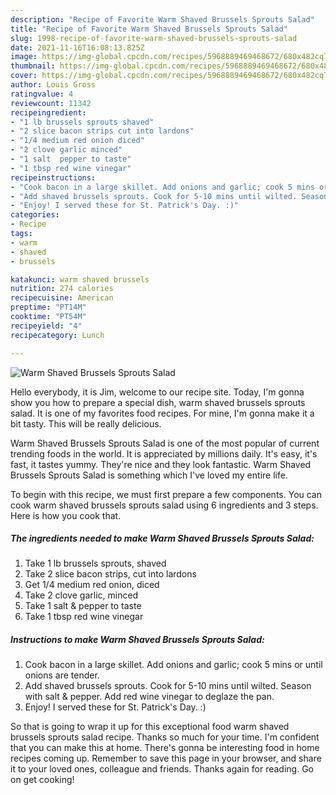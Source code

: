 ```yaml
---
description: "Recipe of Favorite Warm Shaved Brussels Sprouts Salad"
title: "Recipe of Favorite Warm Shaved Brussels Sprouts Salad"
slug: 1998-recipe-of-favorite-warm-shaved-brussels-sprouts-salad
date: 2021-11-16T16:08:13.825Z
image: https://img-global.cpcdn.com/recipes/5968889469468672/680x482cq70/warm-shaved-brussels-sprouts-salad-recipe-main-photo.jpg
thumbnail: https://img-global.cpcdn.com/recipes/5968889469468672/680x482cq70/warm-shaved-brussels-sprouts-salad-recipe-main-photo.jpg
cover: https://img-global.cpcdn.com/recipes/5968889469468672/680x482cq70/warm-shaved-brussels-sprouts-salad-recipe-main-photo.jpg
author: Louis Gross
ratingvalue: 4
reviewcount: 11342
recipeingredient:
- "1 lb brussels sprouts shaved"
- "2 slice bacon strips cut into lardons"
- "1/4 medium red onion diced"
- "2 clove garlic minced"
- "1 salt  pepper to taste"
- "1 tbsp red wine vinegar"
recipeinstructions:
- "Cook bacon in a large skillet. Add onions and garlic; cook 5 mins or until onions are tender."
- "Add shaved brussels sprouts. Cook for 5-10 mins until wilted. Season with salt & pepper. Add red wine vinegar to deglaze the pan."
- "Enjoy! I served these for St. Patrick's Day. :)"
categories:
- Recipe
tags:
- warm
- shaved
- brussels

katakunci: warm shaved brussels 
nutrition: 274 calories
recipecuisine: American
preptime: "PT14M"
cooktime: "PT54M"
recipeyield: "4"
recipecategory: Lunch

---
```



![Warm Shaved Brussels Sprouts Salad](https://img-global.cpcdn.com/recipes/5968889469468672/680x482cq70/warm-shaved-brussels-sprouts-salad-recipe-main-photo.jpg)

Hello everybody, it is Jim, welcome to our recipe site. Today, I'm gonna show you how to prepare a special dish, warm shaved brussels sprouts salad. It is one of my favorites food recipes. For mine, I'm gonna make it a bit tasty. This will be really delicious.



Warm Shaved Brussels Sprouts Salad is one of the most popular of current trending foods in the world. It is appreciated by millions daily. It's easy, it's fast, it tastes yummy. They're nice and they look fantastic. Warm Shaved Brussels Sprouts Salad is something which I've loved my entire life.


To begin with this recipe, we must first prepare a few components. You can cook warm shaved brussels sprouts salad using 6 ingredients and 3 steps. Here is how you cook that.

<!--inarticleads1-->

##### The ingredients needed to make Warm Shaved Brussels Sprouts Salad:

1. Take 1 lb brussels sprouts, shaved
1. Take 2 slice bacon strips, cut into lardons
1. Get 1/4 medium red onion, diced
1. Take 2 clove garlic, minced
1. Take 1 salt & pepper to taste
1. Take 1 tbsp red wine vinegar




<!--inarticleads2-->

##### Instructions to make Warm Shaved Brussels Sprouts Salad:

1. Cook bacon in a large skillet. Add onions and garlic; cook 5 mins or until onions are tender.
1. Add shaved brussels sprouts. Cook for 5-10 mins until wilted. Season with salt & pepper. Add red wine vinegar to deglaze the pan.
1. Enjoy! I served these for St. Patrick's Day. :)




So that is going to wrap it up for this exceptional food warm shaved brussels sprouts salad recipe. Thanks so much for your time. I'm confident that you can make this at home. There's gonna be interesting food in home recipes coming up. Remember to save this page in your browser, and share it to your loved ones, colleague and friends. Thanks again for reading. Go on get cooking!
